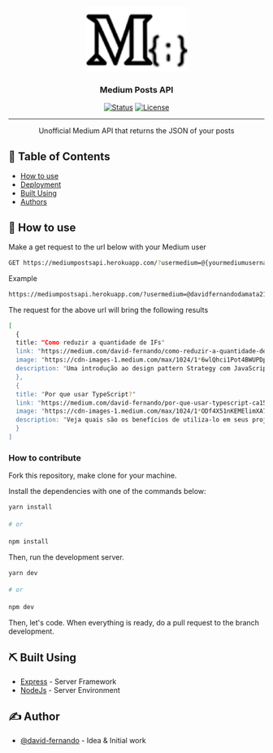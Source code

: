 <p align="center">
  <a href="" rel="noopener">
 <img width=200px height=128px src="assets/icon.png" alt="Project logo"></a>
</p>

<h3 align="center">Medium Posts API</h3>

<div align="center">

[![Status](https://img.shields.io/badge/status-active-success.svg)]() [![License](https://img.shields.io/badge/license-MIT-blue.svg)](/LICENSE)

</div>

---

<p align="center"> Unofficial Medium API that returns the JSON of your posts
    <br> 
</p>

## 📝 Table of Contents

- [How to use](#how_to_use)
- [Deployment](#how_to_contribute)
- [Built Using](#built_using)
- [Authors](#authors)


## 🏁 <span id="how_to_use">How to use </span>

Make a get request to the url below with your Medium user

```bash
GET https://mediumpostsapi.herokuapp.com/?usermedium=@{yourmediumusername}
```

Example

```bash
https://mediumpostsapi.herokuapp.com/?usermedium=@davidfernandodamata21
```
The request for the above url will bring the following results

```bash
[
  {	
  title: "Como reduzir a quantidade de IFs"
  link: "https://medium.com/david-fernando/como-reduzir-a-quantidade-de-ifs-4484fc728397?source=rss-e1120fb0abef------2"
  image: "https://cdn-images-1.medium.com/max/1024/1*6wlQhci1Pot4BWUPDpHbfw.jpeg"
  description: "Uma introdução ao design pattern Strategy com JavaScript. Se você achou esse artigo em sua…"
  },
  {
  title: "Por que usar TypeScript?"
  link: "https://medium.com/david-fernando/por-que-usar-typescript-ca15607eed33?source=rss-e1120fb0abef------2"
  image: "https://cdn-images-1.medium.com/max/1024/1*ODf4X51nKEMElimXA706gQ.jpeg"
  description: "Veja quais são os benefícios de utiliza-lo em seus projetos. O TypeScript realmente pode n…"
  }
]
```

### <span id="how_to_contribute">How to contribute</span>

 Fork this repository, make clone for your machine.

 Install the dependencies with one of the commands below:

 ```bash
 yarn install
 
 # or

 npm install
 ```

Then, run the development server.

```bash
yarn dev

# or

npm dev
```
Then, let's code.
When everything is ready, do a pull request to the branch development.

## ⛏️ <span id="#built_using">Built Using</span>

- [Express](https://expressjs.com/) - Server Framework
- [NodeJs](https://nodejs.org/en/) - Server Environment

## ✍️ <span id="#authors">Author</span>

- [@david-fernando](https://github.com/david-fernando) - Idea & Initial work
